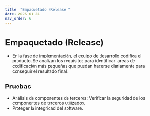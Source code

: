 ```yaml
---
title: "Empaquetado (Release)"
date: 2025-01-31
nav_order: 6
---
```

# Empaquetado (Release)
- En la fase de implementación, el equipo de desarrollo codifica el producto. Se analizan los requisitos para identificar tareas de codificación más pequeñas que puedan hacerse diariamente para conseguir el resultado final.

## Pruebas
- Análisis de componentes de terceros: Verificar la seguridad de los componentes de terceros utilizados.
- Proteger la integridad del software.